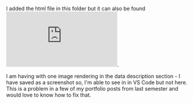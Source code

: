 I added the html file in this folder but it can also be found 
![here](https://brglea.github.io/notebooks/06_urban_greenspace_denver/portfolio_post_urban_greenspace.html).

I am having with one image rendering in the data description section - I have 
saved as a screenshot so, I'm able to see in in VS Code but not here. This is a problem 
in a few of my portfolio posts from last semester and would love to know how to fix that.
